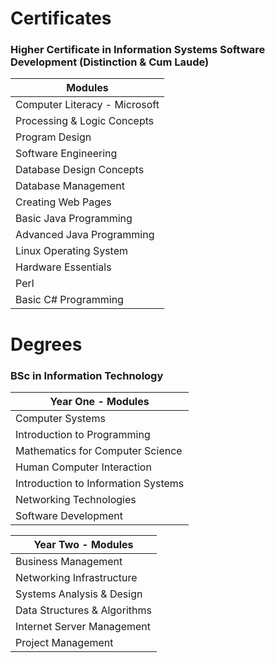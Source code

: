 # Certificates

### Higher Certificate in Information Systems Software Development (Distinction & Cum Laude)

| Modules |
| ------- |
| Computer Literacy - Microsoft |
| Processing & Logic Concepts |
| Program Design |
| Software Engineering |
| Database Design Concepts |
| Database Management |
| Creating Web Pages |
| Basic Java Programming |
| Advanced Java Programming |
| Linux Operating System |
| Hardware Essentials |
| Perl |
| Basic C# Programming |
 
 # Degrees
 ### BSc in Information Technology
 
 | Year One - Modules |
 | ------- |
 | Computer Systems |
 | Introduction to Programming |
 | Mathematics for Computer Science |
 | Human Computer Interaction |
 | Introduction to Information Systems |
 | Networking Technologies |
 | Software Development |
 
 | Year Two - Modules |
 | ------- |
 | Business Management |
 | Networking Infrastructure |
 | Systems Analysis & Design |
 | Data Structures & Algorithms |
 | Internet Server Management |
 | Project Management |
